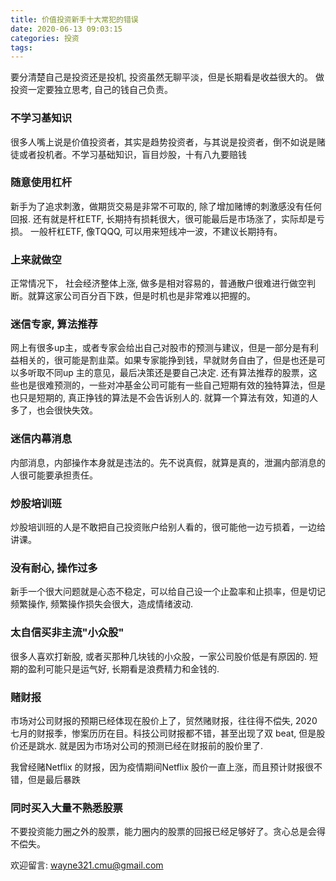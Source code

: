 ```yaml
---
title: 价值投资新手十大常犯的错误
date: 2020-06-13 09:03:15
categories: 投资
tags:
---
```


要分清楚自己是投资还是投机, 投资虽然无聊平淡，但是长期看是收益很大的。
做投资一定要独立思考, 自己的钱自己负责。

### 不学习基知识

很多人嘴上说是价值投资者，其实是趋势投资者，与其说是投资者，倒不如说是赌徒或者投机者。不学习基础知识，盲目炒股，十有八九要赔钱

### 随意使用杠杆
新手为了追求刺激，做期货交易是非常不可取的, 除了增加赌博的刺激感没有任何回报.
还有就是杆杠ETF, 长期持有损耗很大，很可能最后是市场涨了，实际却是亏损。
一般杆杠ETF, 像TQQQ, 可以用来短线冲一波，不建议长期持有。

### 上来就做空
正常情况下， 社会经济整体上涨, 做多是相对容易的，普通散户很难进行做空判断。就算这家公司百分百下跌，但是时机也是非常难以把握的。

### 迷信专家, 算法推荐
网上有很多up主，或者专家会给出自己对股市的预测与建议，但是一部分是有利益相关的，很可能是割韭菜。如果专家能挣到钱，早就财务自由了，但是也还是可以多听取不同up 主的意见，最后决策还是要自己决定.
还有算法推荐的股票，这些也是很难预测的，一些对冲基金公司可能有一些自己短期有效的独特算法，但是也只是短期的, 真正挣钱的算法是不会告诉别人的. 就算一个算法有效，知道的人多了，也会很快失效。

### 迷信内幕消息
内部消息，内部操作本身就是违法的。先不说真假，就算是真的，泄漏内部消息的人很可能要承担责任。

### 炒股培训班
炒股培训班的人是不敢把自己投资账户给别人看的，很可能他一边亏损着，一边给讲课。

### 没有耐心, 操作过多
新手一个很大问题就是心态不稳定，可以给自己设一个止盈率和止损率，但是切记频繁操作, 频繁操作损失会很大，造成情绪波动.

### 太自信买非主流"小众股"
很多人喜欢打新股, 或者买那种几块钱的小众股，一家公司股价低是有原因的. 短期的盈利可能只是运气好, 长期看是浪费精力和金钱的.

### 赌财报

市场对公司财报的预期已经体现在股价上了，贸然赌财报，往往得不偿失, 2020 七月的财报季，惨案历历在目。科技公司财报都不错，甚至出现了双 beat, 但是股价还是跳水. 就是因为市场对公司的预测已经在财报前的股价里了.

我曾经赌Netflix 的财报，因为疫情期间Netflix 股价一直上涨，而且预计财报很不错，但是最后暴跌

### 同时买入大量不熟悉股票
不要投资能力圈之外的股票，能力圈内的股票的回报已经足够好了。贪心总是会得不偿失。


欢迎留言: wayne321.cmu@gmail.com


